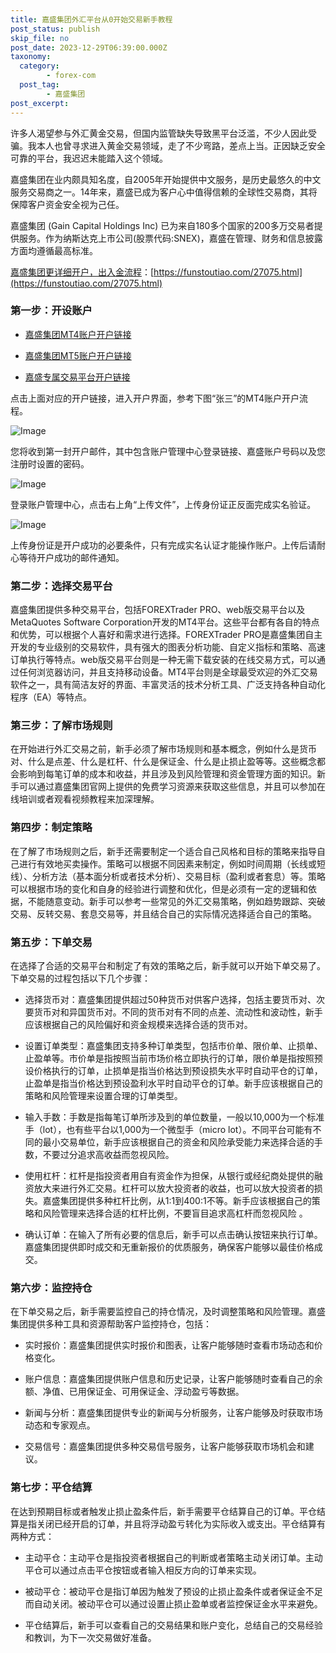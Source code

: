 ```yaml
---
title: 嘉盛集团外汇平台从0开始交易新手教程
post_status: publish
skip_file: no
post_date: 2023-12-29T06:39:00.000Z
taxonomy:
  category:
        - forex-com
  post_tag:
        - 嘉盛集团
post_excerpt: 
---
```

许多人渴望参与外汇黄金交易，但国内监管缺失导致黑平台泛滥，不少人因此受骗。我本人也曾寻求进入黄金交易领域，走了不少弯路，差点上当。正因缺乏安全可靠的平台，我迟迟未能踏入这个领域。

嘉盛集团在业内颇具知名度，自2005年开始提供中文服务，是历史最悠久的中文服务交易商之一。14年来，嘉盛已成为客户心中值得信赖的全球性交易商，其将保障客户资金安全视为己任。

嘉盛集团 (Gain Capital Holdings Inc) 已为来自180多个国家的200多万交易者提供服务。作为纳斯达克上市公司(股票代码:SNEX)，嘉盛在管理、财务和信息披露方面均遵循最高标准。

[嘉盛集团更详细开户，出入金流程](https://funstoutiao.com/27075.html)：[https://funstoutiao.com/27075.html](https://funstoutiao.com/27075.html)

### 第一步：开设账户

* [嘉盛集团MT4账户开户链接](https://s.ssgg.net/jsmt4)

* [嘉盛集团MT5账户开户链接](https://s.ssgg.net/jsmt5)

* [嘉盛专属交易平台开户链接](https://s.ssgg.net/js)

点击上面对应的开户链接，进入开户界面，参考下图“张三”的MT4账户开户流程。

![Image](https://prod-files-secure.s3.us-west-2.amazonaws.com/39ed1227-6d7d-4570-be36-9ccd4a2c4241/7a167aea-686b-400d-af59-4e18eb607a40/640.png?X-Amz-Algorithm=AWS4-HMAC-SHA256&X-Amz-Content-Sha256=UNSIGNED-PAYLOAD&X-Amz-Credential=ASIAZI2LB466UCLOFC5S%2F20250715%2Fus-west-2%2Fs3%2Faws4_request&X-Amz-Date=20250715T221307Z&X-Amz-Expires=3600&X-Amz-Security-Token=IQoJb3JpZ2luX2VjEDUaCXVzLXdlc3QtMiJGMEQCICXT0ZZLS1Rly5M80l%2FqpQpWwg5g6wckrGnqX5BoB5DHAiBqmDZ1QnVNQIHOwM6%2F6TU9uveOyHJTOZBVDCGWQmKIcCr%2FAwhOEAAaDDYzNzQyMzE4MzgwNSIMu3q0vIiO%2Buyof%2F2iKtwDBpGpie7PezP7O4Egrbo2vsupCZnL3fokf15dw0HusWCc%2BCASTKA4aFayjDbadVFVpqTeZZ4jSXbcP7bVTyv84olh8fZ7vD%2FYUPlCiALI7FRKVIC4DJCFrtjlpKlpCPNXNwgr5oHAKb87Z1FK%2FC7UJJ0VvMP0EUK%2B%2F6lLAXRzmav4FTleQbZ%2FWByJH%2FHJYstk1ZbsDKfk%2BzxzwyJ5y%2FOX4UYpbUaqhe%2BFMaa2JHmS1MNOZK%2FpOsxf5Z3cUN22opW4Sbufi%2FV8080gzflw8zqdm8gQ57aRub9ZUp9j1%2F0g94nq7%2BOJ%2B8xOMl7H16JbBvFSXy0AgBVpGXE8RjLH2LEC5oTeoVlV4nf%2FIVBVpsLUuWVfN9YeHgDN%2B%2B4j66I7ig2awm5adWRA8P4Bt2KYoNHRC1CRX9rimKDtJNLptAjac5nAVadaEp0zEvnRWRv47ltnvC%2Bmnj6AxNUfJG3r8IhveYgThtFknrazIynEWRi6mMnf57Q8lR1pehNsAdqPL7ii7YndABfd01TBwd%2BHeadITvjJ6UtBNm%2FB3Ri0a7DagjC3NBkz8cS5qy4J2Fd3uUXVCtCmIqEloQmRnlPWeQCL3M7XKIZFid%2BvTEZmtmfIf4GfNCuHVtuQeNQd8sAwt4bbwwY6pgEwDtrCS7%2FJW6Jwu1LHdy7HYEry6u71N23wr3ebMLbLMw00r9BZrEEwKiH7k6peotwA72gnHEBv886ru8R1O9gwgajuMqwHrBS24%2FBvIambQw%2FdUr%2FwFW1FZD7NUeiQkn%2Bi88O1FZ7qWx01hlYhFFFtLGdUxunJULI%2BjPqq2SWCu%2Fz%2BXTU0MVRGLmPd09pkDCoXyXuWMTDwrg3nt%2FnuQsGZCi3eqMIH&X-Amz-Signature=f9a412f5f1ceef6efdb24a5a12882203f28507e4766004284ad7068865ebf2fc&X-Amz-SignedHeaders=host&x-amz-checksum-mode=ENABLED&x-id=GetObject)

您将收到第一封开户邮件，其中包含账户管理中心登录链接、嘉盛账户号码以及您注册时设置的密码。

![Image](https://prod-files-secure.s3.us-west-2.amazonaws.com/39ed1227-6d7d-4570-be36-9ccd4a2c4241/eaa1c6b3-2877-4284-a0e1-530e222c27fb/image.png?X-Amz-Algorithm=AWS4-HMAC-SHA256&X-Amz-Content-Sha256=UNSIGNED-PAYLOAD&X-Amz-Credential=ASIAZI2LB466UCLOFC5S%2F20250715%2Fus-west-2%2Fs3%2Faws4_request&X-Amz-Date=20250715T221307Z&X-Amz-Expires=3600&X-Amz-Security-Token=IQoJb3JpZ2luX2VjEDUaCXVzLXdlc3QtMiJGMEQCICXT0ZZLS1Rly5M80l%2FqpQpWwg5g6wckrGnqX5BoB5DHAiBqmDZ1QnVNQIHOwM6%2F6TU9uveOyHJTOZBVDCGWQmKIcCr%2FAwhOEAAaDDYzNzQyMzE4MzgwNSIMu3q0vIiO%2Buyof%2F2iKtwDBpGpie7PezP7O4Egrbo2vsupCZnL3fokf15dw0HusWCc%2BCASTKA4aFayjDbadVFVpqTeZZ4jSXbcP7bVTyv84olh8fZ7vD%2FYUPlCiALI7FRKVIC4DJCFrtjlpKlpCPNXNwgr5oHAKb87Z1FK%2FC7UJJ0VvMP0EUK%2B%2F6lLAXRzmav4FTleQbZ%2FWByJH%2FHJYstk1ZbsDKfk%2BzxzwyJ5y%2FOX4UYpbUaqhe%2BFMaa2JHmS1MNOZK%2FpOsxf5Z3cUN22opW4Sbufi%2FV8080gzflw8zqdm8gQ57aRub9ZUp9j1%2F0g94nq7%2BOJ%2B8xOMl7H16JbBvFSXy0AgBVpGXE8RjLH2LEC5oTeoVlV4nf%2FIVBVpsLUuWVfN9YeHgDN%2B%2B4j66I7ig2awm5adWRA8P4Bt2KYoNHRC1CRX9rimKDtJNLptAjac5nAVadaEp0zEvnRWRv47ltnvC%2Bmnj6AxNUfJG3r8IhveYgThtFknrazIynEWRi6mMnf57Q8lR1pehNsAdqPL7ii7YndABfd01TBwd%2BHeadITvjJ6UtBNm%2FB3Ri0a7DagjC3NBkz8cS5qy4J2Fd3uUXVCtCmIqEloQmRnlPWeQCL3M7XKIZFid%2BvTEZmtmfIf4GfNCuHVtuQeNQd8sAwt4bbwwY6pgEwDtrCS7%2FJW6Jwu1LHdy7HYEry6u71N23wr3ebMLbLMw00r9BZrEEwKiH7k6peotwA72gnHEBv886ru8R1O9gwgajuMqwHrBS24%2FBvIambQw%2FdUr%2FwFW1FZD7NUeiQkn%2Bi88O1FZ7qWx01hlYhFFFtLGdUxunJULI%2BjPqq2SWCu%2Fz%2BXTU0MVRGLmPd09pkDCoXyXuWMTDwrg3nt%2FnuQsGZCi3eqMIH&X-Amz-Signature=a48cd50a337acb7edc8f2458b83f6bea3ccec7239a7109caddbf155c938e536b&X-Amz-SignedHeaders=host&x-amz-checksum-mode=ENABLED&x-id=GetObject)

登录账户管理中心，点击右上角“上传文件”，上传身份证正反面完成实名验证。

![Image](https://prod-files-secure.s3.us-west-2.amazonaws.com/39ed1227-6d7d-4570-be36-9ccd4a2c4241/54090639-09fc-46b4-a135-e0289f707147/image.png?X-Amz-Algorithm=AWS4-HMAC-SHA256&X-Amz-Content-Sha256=UNSIGNED-PAYLOAD&X-Amz-Credential=ASIAZI2LB466UCLOFC5S%2F20250715%2Fus-west-2%2Fs3%2Faws4_request&X-Amz-Date=20250715T221307Z&X-Amz-Expires=3600&X-Amz-Security-Token=IQoJb3JpZ2luX2VjEDUaCXVzLXdlc3QtMiJGMEQCICXT0ZZLS1Rly5M80l%2FqpQpWwg5g6wckrGnqX5BoB5DHAiBqmDZ1QnVNQIHOwM6%2F6TU9uveOyHJTOZBVDCGWQmKIcCr%2FAwhOEAAaDDYzNzQyMzE4MzgwNSIMu3q0vIiO%2Buyof%2F2iKtwDBpGpie7PezP7O4Egrbo2vsupCZnL3fokf15dw0HusWCc%2BCASTKA4aFayjDbadVFVpqTeZZ4jSXbcP7bVTyv84olh8fZ7vD%2FYUPlCiALI7FRKVIC4DJCFrtjlpKlpCPNXNwgr5oHAKb87Z1FK%2FC7UJJ0VvMP0EUK%2B%2F6lLAXRzmav4FTleQbZ%2FWByJH%2FHJYstk1ZbsDKfk%2BzxzwyJ5y%2FOX4UYpbUaqhe%2BFMaa2JHmS1MNOZK%2FpOsxf5Z3cUN22opW4Sbufi%2FV8080gzflw8zqdm8gQ57aRub9ZUp9j1%2F0g94nq7%2BOJ%2B8xOMl7H16JbBvFSXy0AgBVpGXE8RjLH2LEC5oTeoVlV4nf%2FIVBVpsLUuWVfN9YeHgDN%2B%2B4j66I7ig2awm5adWRA8P4Bt2KYoNHRC1CRX9rimKDtJNLptAjac5nAVadaEp0zEvnRWRv47ltnvC%2Bmnj6AxNUfJG3r8IhveYgThtFknrazIynEWRi6mMnf57Q8lR1pehNsAdqPL7ii7YndABfd01TBwd%2BHeadITvjJ6UtBNm%2FB3Ri0a7DagjC3NBkz8cS5qy4J2Fd3uUXVCtCmIqEloQmRnlPWeQCL3M7XKIZFid%2BvTEZmtmfIf4GfNCuHVtuQeNQd8sAwt4bbwwY6pgEwDtrCS7%2FJW6Jwu1LHdy7HYEry6u71N23wr3ebMLbLMw00r9BZrEEwKiH7k6peotwA72gnHEBv886ru8R1O9gwgajuMqwHrBS24%2FBvIambQw%2FdUr%2FwFW1FZD7NUeiQkn%2Bi88O1FZ7qWx01hlYhFFFtLGdUxunJULI%2BjPqq2SWCu%2Fz%2BXTU0MVRGLmPd09pkDCoXyXuWMTDwrg3nt%2FnuQsGZCi3eqMIH&X-Amz-Signature=0617b0c27d996def1e9916953c106a9816348fa83ef5e4dcbac1a7b18df8f0fb&X-Amz-SignedHeaders=host&x-amz-checksum-mode=ENABLED&x-id=GetObject)

上传身份证是开户成功的必要条件，只有完成实名认证才能操作账户。上传后请耐心等待开户成功的邮件通知。

### 第二步：选择交易平台

嘉盛集团提供多种交易平台，包括FOREXTrader PRO、web版交易平台以及MetaQuotes Software Corporation开发的MT4平台。这些平台都有各自的特点和优势，可以根据个人喜好和需求进行选择。FOREXTrader PRO是嘉盛集团自主开发的专业级别的交易软件，具有强大的图表分析功能、自定义指标和策略、高速订单执行等特点。web版交易平台则是一种无需下载安装的在线交易方式，可以通过任何浏览器访问，并且支持移动设备。MT4平台则是全球最受欢迎的外汇交易软件之一，具有简洁友好的界面、丰富灵活的技术分析工具、广泛支持各种自动化程序（EA）等特点。

### 第三步：了解市场规则

在开始进行外汇交易之前，新手必须了解市场规则和基本概念，例如什么是货币对、什么是点差、什么是杠杆、什么是保证金、什么是止损止盈等等。这些概念都会影响到每笔订单的成本和收益，并且涉及到风险管理和资金管理方面的知识。新手可以通过嘉盛集团官网上提供的免费学习资源来获取这些信息，并且可以参加在线培训或者观看视频教程来加深理解。

### 第四步：制定策略

在了解了市场规则之后，新手还需要制定一个适合自己风格和目标的策略来指导自己进行有效地买卖操作。策略可以根据不同因素来制定，例如时间周期（长线或短线）、分析方法（基本面分析或者技术分析）、交易目标（盈利或者套息）等。策略可以根据市场的变化和自身的经验进行调整和优化，但是必须有一定的逻辑和依据，不能随意变动。新手可以参考一些常见的外汇交易策略，例如趋势跟踪、突破交易、反转交易、套息交易等，并且结合自己的实际情况选择适合自己的策略。

### 第五步：下单交易

在选择了合适的交易平台和制定了有效的策略之后，新手就可以开始下单交易了。下单交易的过程包括以下几个步骤：

* 选择货币对：嘉盛集团提供超过50种货币对供客户选择，包括主要货币对、次要货币对和异国货币对。不同的货币对有不同的点差、流动性和波动性，新手应该根据自己的风险偏好和资金规模来选择合适的货币对。

* 设置订单类型：嘉盛集团支持多种订单类型，包括市价单、限价单、止损单、止盈单等。市价单是指按照当前市场价格立即执行的订单，限价单是指按照预设价格执行的订单，止损单是指当价格达到预设损失水平时自动平仓的订单，止盈单是指当价格达到预设盈利水平时自动平仓的订单。新手应该根据自己的策略和风险管理来设置合理的订单类型。

* 输入手数：手数是指每笔订单所涉及到的单位数量，一般以10,000为一个标准手（lot），也有些平台以1,000为一个微型手（micro lot）。不同平台可能有不同的最小交易单位，新手应该根据自己的资金和风险承受能力来选择合适的手数，不要过分追求高收益而忽视风险。

* 使用杠杆：杠杆是指投资者用自有资金作为担保，从银行或经纪商处提供的融资放大来进行外汇交易。杠杆可以放大投资者的收益，也可以放大投资者的损失。嘉盛集团提供多种杠杆比例，从1:1到400:1不等。新手应该根据自己的策略和风险管理来选择合适的杠杆比例，不要盲目追求高杠杆而忽视风险 。

* 确认订单：在输入了所有必要的信息后，新手可以点击确认按钮来执行订单。嘉盛集团提供即时成交和无重新报价的优质服务，确保客户能够以最佳价格成交。

### 第六步：监控持仓

在下单交易之后，新手需要监控自己的持仓情况，及时调整策略和风险管理。嘉盛集团提供多种工具和资源帮助客户监控持仓，包括：

* 实时报价：嘉盛集团提供实时报价和图表，让客户能够随时查看市场动态和价格变化。

* 账户信息：嘉盛集团提供账户信息和历史记录，让客户能够随时查看自己的余额、净值、已用保证金、可用保证金、浮动盈亏等数据。

* 新闻与分析：嘉盛集团提供专业的新闻与分析服务，让客户能够及时获取市场动态和专家观点。

* 交易信号：嘉盛集团提供多种交易信号服务，让客户能够获取市场机会和建议。

### 第七步：平仓结算

在达到预期目标或者触发止损止盈条件后，新手需要平仓结算自己的订单。平仓结算是指关闭已经开启的订单，并且将浮动盈亏转化为实际收入或支出。平仓结算有两种方式：

* 主动平仓：主动平仓是指投资者根据自己的判断或者策略主动关闭订单。主动平仓可以通过点击平仓按钮或者输入相反方向的订单来实现。

* 被动平仓：被动平仓是指订单因为触发了预设的止损止盈条件或者保证金不足而自动关闭。被动平仓可以通过设置止损止盈单或者监控保证金水平来避免。

* 平仓结算后，新手可以查看自己的交易结果和账户变化，总结自己的交易经验和教训，为下一次交易做好准备。